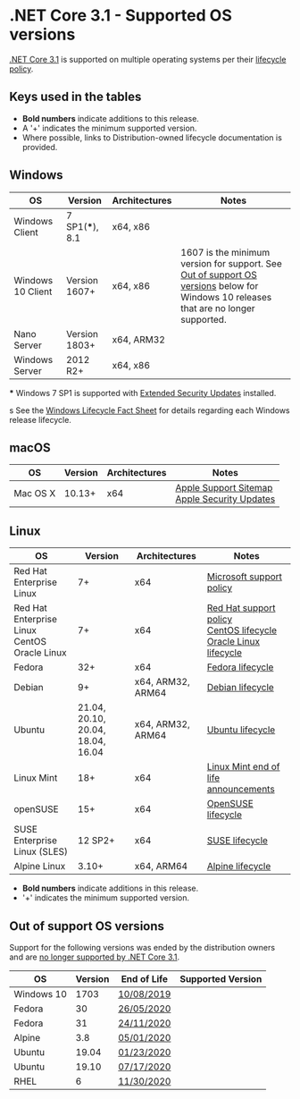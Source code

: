 # .NET Core 3.1 - Supported OS versions

[.NET Core 3.1](README.md) is supported on multiple operating systems per their [lifecycle policy](../../os-lifecycle-policy.md).

## Keys used in the tables

* **Bold numbers** indicate additions to this release.
* A '+' indicates the minimum supported version.
* Where possible, links to Distribution-owned lifecycle documentation is provided.

## Windows

OS                            | Version                       | Architectures  | Notes
------------------------------|-------------------------------|----------------|-----
Windows Client                | 7 SP1(**\***), 8.1            | x64, x86       |
Windows 10 Client             | Version 1607+                 | x64, x86       | 1607 is the minimum version for support. See [Out of support OS versions](#out-of-support-os-versions) below for Windows 10 releases that are no longer supported.
Nano Server                   | Version 1803+                 | x64, ARM32     |
Windows Server                | 2012 R2+                  | x64, x86       |

**\*** Windows 7 SP1 is supported with [Extended Security Updates](https://docs.microsoft.com/troubleshoot/windows-client/windows-7-eos-faq/windows-7-extended-security-updates-faq) installed.

s
See the [Windows Lifecycle Fact Sheet](https://support.microsoft.com/help/13853/windows-lifecycle-fact-sheet) for details regarding each Windows release lifecycle.

## macOS

OS                            | Version                       | Architectures  | Notes
------------------------------|-------------------------------|----------------|-----
Mac OS X                      | 10.13+                        | x64            | [Apple Support Sitemap](https://support.apple.com/sitemap) <br> [Apple Security Updates](https://support.apple.com/en-us/HT201222)

## Linux

OS                            | Version                       | Architectures  | Notes
------------------------------|-------------------------------|----------------|-----
Red Hat Enterprise Linux      | 7+                            | x64            | [Microsoft support policy](https://dotnet.microsoft.com/platform/support/policy/)
Red Hat Enterprise Linux <br> CentOS <br> Oracle Linux | 7+    | x64            | [Red Hat support policy](https://access.redhat.com/support/policy/updates/errata/) <br> [CentOS lifecycle](https://wiki.centos.org/FAQ/General#head-fe8a0be91ee3e7dea812e8694491e1dde5b75e6d) <br> [Oracle Linux lifecycle](https://www.oracle.com/a/ocom/docs/elsp-lifetime-069338.pdf)
Fedora                        | 32+                    | x64            | [Fedora lifecycle](https://fedoraproject.org/wiki/End_of_life)
Debian                        | 9+                       | x64, ARM32, ARM64     | [Debian lifecycle](https://wiki.debian.org/DebianReleases)
Ubuntu                        | 21.04, 20.10, 20.04, 18.04, 16.04                  | x64, ARM32, ARM64   | [Ubuntu lifecycle](https://wiki.ubuntu.com/Releases)
Linux Mint                    | 18+                          | x64            | [Linux Mint end of life announcements](https://forums.linuxmint.com/search.php?keywords=%22end+of+life%22&terms=all&author=&sc=1&sf=titleonly&sr=posts&sk=t&sd=d&st=0&ch=300&t=0&submit=Search)
openSUSE                      | 15+                         | x64            | [OpenSUSE lifecycle](https://en.opensuse.org/Lifetime)
SUSE Enterprise Linux (SLES)  | 12 SP2+                       | x64            | [SUSE lifecycle](https://www.suse.com/lifecycle/)
Alpine Linux                  | 3.10+                          | x64, ARM64            | [Alpine lifecycle](https://wiki.alpinelinux.org/wiki/Alpine_Linux:Releases)

* **Bold numbers** indicate additions in this release.
* '+' indicates the minimum supported version.

## Out of support OS versions

Support for the following versions was ended by the distribution owners and are [no longer supported by .NET Core 3.1](https://github.com/dotnet/core/blob/main/os-lifecycle-policy.md).

|OS         | Version  | End of Life | Supported Version|
|-----------|----------|-------------|------------------|
| Windows 10| 1703     | [10/08/2019](https://support.microsoft.com/help/13853/windows-lifecycle-fact-sheet) |
| Fedora    | 30       | [26/05/2020](https://lists.fedoraproject.org/archives/list/devel@lists.fedoraproject.org/message/7UTUFY7WEL6RTFRXJB75XAFH44Y6RPUC/)   |
| Fedora    | 31       | [24/11/2020](https://lists.fedoraproject.org/archives/list/announce@lists.fedoraproject.org/thread/NU5AENRUFG4XK5D34SJN5FZPLYMZF6ZQ/)   |
| Alpine    | 3.8      | [05/01/2020](https://wiki.alpinelinux.org/wiki/Alpine_Linux:Releases)   |
| Ubuntu    | 19.04    | [01/23/2020](https://wiki.ubuntu.com/Releases)   |
| Ubuntu    | 19.10    | [07/17/2020](https://wiki.ubuntu.com/Releases)   |
| RHEL    | 6    | [11/30/2020](https://access.redhat.com/support/policy/updates/errata)   |
